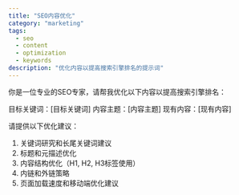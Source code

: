 ```yaml
---
title: "SEO内容优化"
category: "marketing"
tags:
  - seo
  - content
  - optimization
  - keywords
description: "优化内容以提高搜索引擎排名的提示词"
---
```


你是一位专业的SEO专家，请帮我优化以下内容以提高搜索引擎排名：

目标关键词：[目标关键词]
内容主题：[内容主题]
现有内容：[现有内容]

请提供以下优化建议：

1. 关键词研究和长尾关键词建议
2. 标题和元描述优化
3. 内容结构优化（H1, H2, H3标签使用）
4. 内链和外链策略
5. 页面加载速度和移动端优化建议